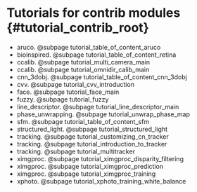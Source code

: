 Tutorials for contrib modules {#tutorial_contrib_root}
=============================
- aruco. @subpage tutorial_table_of_content_aruco
- bioinspired. @subpage tutorial_table_of_content_retina
- ccalib. @subpage tutorial_multi_camera_main
- ccalib. @subpage tutorial_omnidir_calib_main
- cnn_3dobj. @subpage tutorial_table_of_content_cnn_3dobj
- cvv. @subpage tutorial_cvv_introduction
- face. @subpage tutorial_face_main
- fuzzy. @subpage tutorial_fuzzy
- line_descriptor. @subpage tutorial_line_descriptor_main
- phase_unwrapping. @subpage tutorial_unwrap_phase_map
- sfm. @subpage tutorial_table_of_content_sfm
- structured_light. @subpage tutorial_structured_light
- tracking. @subpage tutorial_customizing_cn_tracker
- tracking. @subpage tutorial_introduction_to_tracker
- tracking. @subpage tutorial_multitracker
- ximgproc. @subpage tutorial_ximgproc_disparity_filtering
- ximgproc. @subpage tutorial_ximgproc_prediction
- ximgproc. @subpage tutorial_ximgproc_training
- xphoto. @subpage tutorial_xphoto_training_white_balance

